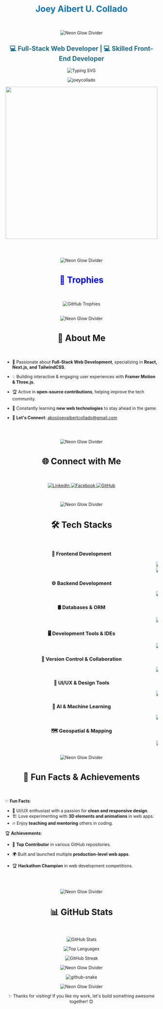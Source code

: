 <h1 align="center" style="color: #0e75b6;">
   Joey Aibert U. Collado 
   <br><br>
</h1>

<p align="center">
   <img src="https://capsule-render.vercel.app/api?type=soft&color=gradient&height=20&width=100%" alt="Neon Glow Divider">
</p>


<h2 align="center" style="color: #1c6e8c;">
  💻 Full-Stack Web Developer | 💻 Skilled Front-End Developer
</h2>

<p align="center">
  <img src="https://readme-typing-svg.herokuapp.com?font=Poppins&color=%230e75b6&size=25&center=true&vCenter=true&width=500&height=50&lines=Full-Stack+Web+Developer.;Skilled+Front-End+Developer.;Creating+Awesome+Web+Experiences.;" alt="Typing SVG" />
</p>

<p align="center">
  <img src="https://komarev.com/ghpvc/?username=joeycollado&label=Profile%20views&color=0e75b6&style=flat" alt="joeycollado" />
</p>

<p align="center">
  <img src="https://media.giphy.com/media/qgQUggAC3Pfv687qPC/giphy.gif" width="500">
</p>

<br><br>

<p align="center">
   <img src="https://capsule-render.vercel.app/api?type=soft&color=gradient&height=20&width=100%" alt="Neon Glow Divider">
</p>

<h1 align="center" style="color: blue;">
   🌟 Trophies
   <br><br>
</h1>


<div align="center">
  <img src="https://github-profile-trophy.vercel.app/?username=joeycollado&theme=onestar&column=4&margin-w=15&margin-h=15" alt="GitHub Trophies" />
   <br><br>
</div>

<p align="center">
   <img src="https://capsule-render.vercel.app/api?type=soft&color=gradient&height=20&width=100%" alt="Neon Glow Divider">
</p>

<h1 align="center">
🌟 About Me  
   <br><br>
</h1>

- 🚀 Passionate about **Full-Stack Web Development**, specializing in **React, Next.js, and TailwindCSS**.
- 💡 Building interactive & engaging user experiences with **Framer Motion & Three.js**.
- 🏆 Active in **open-source contributions**, helping improve the tech community.
- 🎯 Constantly learning **new web technologies** to stay ahead in the game.
- 📧 **Let's Connect**: [akosijoeyaibertcollado@gmail.com](mailto:akosijoeyaibertcollado@gmail.com)

  <br><br>

<p align="center">
   <img src="https://capsule-render.vercel.app/api?type=soft&color=gradient&height=20&width=100%" alt="Neon Glow Divider">
</p>

<h1 align="center">
   🌐 Connect with Me  
   <br><br>
</h1>

<p align="center">
  <a href="https://www.linkedin.com/in/joey-aibert-collado-8a4a46282/" target="_blank">
    <img src="https://img.shields.io/badge/LinkedIn-%230077B5.svg?style=for-the-badge&logo=linkedin&logoColor=white" alt="LinkedIn" />
  </a>
  <a href="https://www.facebook.com/joeyaibert31/" target="_blank">
    <img src="https://img.shields.io/badge/Facebook-%231877F2.svg?style=for-the-badge&logo=facebook&logoColor=white" alt="Facebook" />
  </a>
  <a href="https://github.com/joeycollado" target="_blank">
    <img src="https://img.shields.io/badge/GitHub-%23181717.svg?style=for-the-badge&logo=github&logoColor=white" alt="GitHub" />
  </a>
</p>

<br>

<p align="center">
   <img src="https://capsule-render.vercel.app/api?type=soft&color=gradient&height=20&width=100%" alt="Neon Glow Divider">
</p>

<h1 align="center">
   🛠️ Tech Stacks  
   <br><br>
</h1>

<div align="center">

### 🚀 Frontend Development  
<marquee behavior="scroll" direction="left" scrollamount="8">
<img src="https://img.shields.io/badge/HTML-%23E34F26?style=for-the-badge&logo=html5&logoColor=white" />
<img src="https://img.shields.io/badge/CSS-%231572B6?style=for-the-badge&logo=css3&logoColor=white" />
<img src="https://img.shields.io/badge/TailwindCSS-%2306B6D4?style=for-the-badge&logo=tailwindcss&logoColor=white" />
<img src="https://img.shields.io/badge/JavaScript-%23F7DF1E?style=for-the-badge&logo=javascript&logoColor=black" />
<img src="https://img.shields.io/badge/TypeScript-%23007ACC?style=for-the-badge&logo=typescript&logoColor=white" />
   <br>
<img src="https://img.shields.io/badge/React-%2361DAFB?style=for-the-badge&logo=react&logoColor=black" />
<img src="https://img.shields.io/badge/ShadCN-%23BBDEFB?style=for-the-badge&logo=shadcn&logoColor=black" />
<img src="https://img.shields.io/badge/Next.js-%23000000?style=for-the-badge&logo=nextdotjs&logoColor=white" />
<img src="https://img.shields.io/badge/Framer_Motion-%23FF0050?style=for-the-badge&logo=framer&logoColor=white" />
<img src="https://img.shields.io/badge/Three.js-%23000000?style=for-the-badge&logo=three.js&logoColor=white" />
</marquee>

### ⚙️ Backend Development  
<marquee behavior="scroll" direction="left" scrollamount="8">
<img src="https://img.shields.io/badge/Node.js-%23339933?style=for-the-badge&logo=nodedotjs&logoColor=white" />
<img src="https://img.shields.io/badge/Express.js-%23000000?style=for-the-badge&logo=express&logoColor=white" />
<img src="https://img.shields.io/badge/Python-%233776AB?style=for-the-badge&logo=python&logoColor=white" />
<img src="https://img.shields.io/badge/Java-%23007396?style=for-the-badge&logo=openjdk&logoColor=white" />
<img src="https://img.shields.io/badge/Socket.IO-%23000000?style=for-the-badge&logo=socket.io&logoColor=white" />
</marquee>

### 🛢️ Databases & ORM  
<marquee behavior="scroll" direction="left" scrollamount="8">
<img src="https://img.shields.io/badge/MySQL-%234479A1?style=for-the-badge&logo=mysql&logoColor=white" />
<img src="https://img.shields.io/badge/Prisma-%23000000?style=for-the-badge&logo=prisma&logoColor=white" />
<img src="https://img.shields.io/badge/PostgreSQL-%23336791?style=for-the-badge&logo=postgresql&logoColor=white" />
<img src="https://img.shields.io/badge/Oracle-%23F80000?style=for-the-badge&logo=oracle&logoColor=white" />
<img src="https://img.shields.io/badge/Clerk-%230098CB?style=for-the-badge&logo=clerk&logoColor=white" />
</marquee>

### 🖥️ Development Tools & IDEs  
<marquee behavior="scroll" direction="left" scrollamount="8">
<img src="https://img.shields.io/badge/VS_Code-%23007ACC?style=for-the-badge&logo=visualstudiocode&logoColor=white" />
<img src="https://img.shields.io/badge/Visual_Studio-%235C2D91?style=for-the-badge&logo=visualstudio&logoColor=white" />
<img src="https://img.shields.io/badge/Eclipse_IDE-%232C2255?style=for-the-badge&logo=eclipseide&logoColor=white" />
<img src="https://img.shields.io/badge/Visual_Basic-%235C2D91?style=for-the-badge&logo=microsoft&logoColor=white" />
</marquee>

### 🔧 Version Control & Collaboration  
<marquee behavior="scroll" direction="left" scrollamount="8">
<img src="https://img.shields.io/badge/Git-%23F05032?style=for-the-badge&logo=git&logoColor=white" />
<img src="https://img.shields.io/badge/GitHub-%23181717?style=for-the-badge&logo=github&logoColor=white" />
<img src="https://img.shields.io/badge/Git_Bash-%23181818?style=for-the-badge&logo=git&logoColor=white" />
</marquee>

### 🎨 UI/UX & Design Tools  
<marquee behavior="scroll" direction="left" scrollamount="8">
<img src="https://img.shields.io/badge/Figma-%23F24E1E?style=for-the-badge&logo=figma&logoColor=white" />
<img src="https://img.shields.io/badge/FontAwesome-%23339AF0?style=for-the-badge&logo=fontawesome&logoColor=white" />
<img src="https://img.shields.io/badge/SVG_Repo-%23000000?style=for-the-badge&logo=svg&logoColor=white" />
</marquee>

### 🤖 AI & Machine Learning  
<marquee behavior="scroll" direction="left" scrollamount="8">
<img src="https://img.shields.io/badge/OpenAI-%23000000?style=for-the-badge&logo=openai&logoColor=white" />
<img src="https://img.shields.io/badge/DeepSeek-%23FF6D00?style=for-the-badge&logo=deepseek&logoColor=white" />
<img src="https://img.shields.io/badge/ChatGPT-%2300A67E?style=for-the-badge&logo=chatgpt&logoColor=white" />
<img src="https://img.shields.io/badge/Copilot-%23181717?style=for-the-badge&logo=githubcopilot&logoColor=white" />
</marquee>

### 🗺️ Geospatial & Mapping  
<marquee behavior="scroll" direction="left" scrollamount="8">
<img src="https://img.shields.io/badge/Leaflet-%23199977?style=for-the-badge&logo=leaflet&logoColor=white" />
</marquee>
<br><br>
</div>

<p align="center">
   <img src="https://capsule-render.vercel.app/api?type=soft&color=gradient&height=20&width=100%" alt="Neon Glow Divider">
</p>

<h1 align="center">
   🌟 Fun Facts & Achievements  
   <br><br>
</h1>

✨ **Fun Facts**:  
- 🎨 UI/UX enthusiast with a passion for **clean and responsive design**.  
- 🏗️ Love experimenting with **3D elements and animations** in web apps.  
- 🔥 Enjoy **teaching and mentoring** others in coding.  

🏆 **Achievements**:  
- 🥇 **Top Contributor** in various GitHub repositories.  
- 🌍 Built and launched multiple **production-level web apps**.  
- 🏆 **Hackathon Champion** in web development competitions.

  <br><br>

<p align="center">
   <img src="https://capsule-render.vercel.app/api?type=soft&color=gradient&height=20&width=100%" alt="Neon Glow Divider">
</p>

<h1 align="center">
    📊 GitHub Stats  
   <br><br>
</h1>

<p align="center">
  <img src="https://github-readme-stats.vercel.app/api?username=joeycollado&show_icons=true&theme=radical" alt="GitHub Stats" />
</p>

<p align="center">
  <img src="https://github-readme-stats.vercel.app/api/top-langs?username=joeycollado&show_icons=true&locale=en&layout=compact&theme=radical&langs_count=10" alt="Top Languages" />
</p>

<p align="center">
  <img src="https://streak-stats.demolab.com?user=joeycollado&theme=radical&hide_border=true&date_format=j%20M%5B%20Y%5D" alt="GitHub Streak" />
</p>

<p align="center">
   <img src="https://capsule-render.vercel.app/api?type=soft&color=gradient&height=20&width=100%" alt="Neon Glow Divider">
</p>

<div align="center">
  <picture>
    <source media="(prefers-color-scheme: dark)" srcset="https://raw.githubusercontent.com/tobiasmeyhoefer/tobiasmeyhoefer/output/github-snake-dark.svg" />
    <source media="(prefers-color-scheme: light)" srcset="https://raw.githubusercontent.com/tobiasmeyhoefer/tobiasmeyhoefer/output/github-snake.svg" />
    <img alt="github-snake" src="https://raw.githubusercontent.com/tobiasmeyhoefer/tobiasmeyhoefer/output/github-snake.svg" />
  </picture>
</div>

<p align="center">
   <img src="https://capsule-render.vercel.app/api?type=soft&color=gradient&height=20&width=100%" alt="Neon Glow Divider">
</p>

<p align="center">
  ✨ Thanks for visiting! If you like my work, let's build something awesome together! 😊  
</p>
